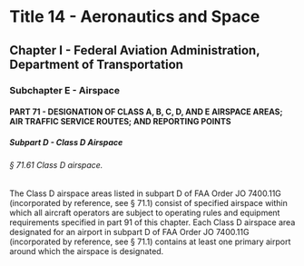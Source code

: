 
# Title 14 - Aeronautics and Space
## Chapter I - Federal Aviation Administration, Department of Transportation
### Subchapter E - Airspace
#### PART 71 - DESIGNATION OF CLASS A, B, C, D, AND E AIRSPACE AREAS; AIR TRAFFIC SERVICE ROUTES; AND REPORTING POINTS
##### Subpart D - Class D Airspace
###### § 71.61 Class D airspace.

The Class D airspace areas listed in subpart D of FAA Order JO 7400.11G (incorporated by reference, see § 71.1) consist of specified airspace within which all aircraft operators are subject to operating rules and equipment requirements specified in part 91 of this chapter. Each Class D airspace area designated for an airport in subpart D of FAA Order JO 7400.11G (incorporated by reference, see § 71.1) contains at least one primary airport around which the airspace is designated.
